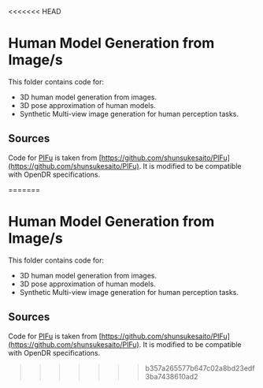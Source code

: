 <<<<<<< HEAD
# Human Model Generation from Image/s

This folder contains code for:
*  3D human model generation from images.
*  3D pose approximation of human models.
*  Synthetic Multi-view image generation for human perception tasks.

## Sources

Code for [PIFu](https://arxiv.org/abs/1905.05172) is taken from [https://github.com/shunsukesaito/PIFu](https://github.com/shunsukesaito/PIFu). It is modified to be compatible with OpenDR specifications.

=======
# Human Model Generation from Image/s

This folder contains code for:
*  3D human model generation from images.
*  3D pose approximation of human models.
*  Synthetic Multi-view image generation for human perception tasks.

## Sources

Code for [PIFu](https://arxiv.org/abs/1905.05172) is taken from [https://github.com/shunsukesaito/PIFu](https://github.com/shunsukesaito/PIFu). It is modified to be compatible with OpenDR specifications.
>>>>>>> b357a265577b647c02a8bd23edf3ba7438610ad2
